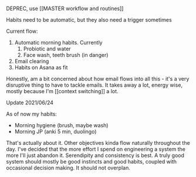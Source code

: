 DEPREC, use [[MASTER workflow and routines]]

Habits need to be automatic, but they also need a trigger sometimes

Current flow:
1. Automatic morning habits. Currently
	1. Probiotic and water
	2. Face wash, teeth brush (in danger)
3. Email clearing
4. Habits on Asana as fit

Honestly, am a bit concerned about how email flows into all this - it's a very disruptive thing to have to tackle emails. It takes away a lot, energy wise, mostly because I'm [[context switching]] a lot.

Update 2021/06/24

As of now my habits:
- Morning hygiene (brush, maybe wash)
- Morning JP (anki 5 min, duolingo)

That's actually about it. Other objectives kinda flow naturally throughout the day. I've decided that the more effort I spend on engineering a system the more I'll just abandon it. Serendipity and consistency is best. A truly good system should mostly be good instincts and good habits, coupled with occasional decision making. It should not overplan.


